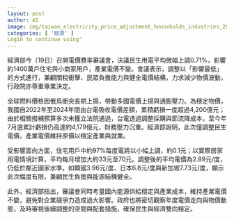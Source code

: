 ```yaml
---
layout: post
author: AI
image: img/taiwan_electricity_price_adjustment_households_industries_2024.jpg
categories: [ '經濟' ]
Login to continue using"
---
```

經濟部今（19日）召開電價費率審議會，決議民生用電平均微幅上調0.71%，影響約1400萬戶住宅與小商家用戶，產業電價不變。會議表示，調整以「影響最低」的方式進行，兼顧關稅衝擊、民眾負擔能力與健全電價結構，力求減少物價波動，行政院亦尊重專業決定。

全球燃料價格因俄烏衝突長期上揚，帶動多國電價上揚與通膨壓力。為穩定物價，我國自2022年至2024年間由台電吸收電價差額，累積虧損一度超過4,200億元；由於相關撥補預算多次未獲立法院通過，台電透過調整採購與節流降成本，至今年7月底累計虧損仍高達約4,179億元，財務壓力沉重。經濟部說明，此次僅調整民生電價，產業電價維持原價以穩定產業與就業。

受影響面向方面，住宅用戶中約97%每度電將以小幅上調，約0.1元；以實際居家用電情境計算，平均每月增加大約33元至70元。調整後的平均電價為2.89元/度，仍低於鄰近國家水準，如韓國3.96元/度、日本6.8元/度與新加坡7.73元/度，顯示此次幅度有限，兼顧民生負擔與能源結構健全。

此外，經濟部指出，審議會同時考量國內能源供給穩定與產業成本，維持產業電價不變，避免對企業競爭力造成過大影響。政府也將密切觀察年度電價走向與物價動態，及時審視後續調整的空間與配套措施，確保民生與經濟雙向穩定。